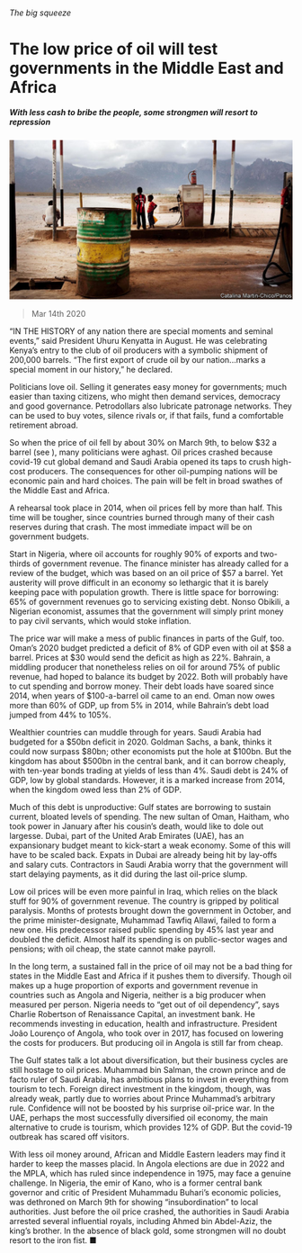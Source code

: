 ###### The big squeeze

# The low price of oil will test governments in the Middle East and Africa 

##### With less cash to bribe the people, some strongmen will resort to repression 

![image](images/20200314_MAP005_0.jpg) 

> Mar 14th 2020 

“IN THE HISTORY of any nation there are special moments and seminal events,” said President Uhuru Kenyatta in August. He was celebrating Kenya’s entry to the club of oil producers with a symbolic shipment of 200,000 barrels. “The first export of crude oil by our nation...marks a special moment in our history,” he declared.

Politicians love oil. Selling it generates easy money for governments; much easier than taxing citizens, who might then demand services, democracy and good governance. Petrodollars also lubricate patronage networks. They can be used to buy votes, silence rivals or, if that fails, fund a comfortable retirement abroad.


So when the price of oil fell by about 30% on March 9th, to below $32 a barrel (see ), many politicians were aghast. Oil prices crashed because covid-19 cut global demand and Saudi Arabia opened its taps to crush high-cost producers. The consequences for other oil-pumping nations will be economic pain and hard choices. The pain will be felt in broad swathes of the Middle East and Africa.

A rehearsal took place in 2014, when oil prices fell by more than half. This time will be tougher, since countries burned through many of their cash reserves during that crash. The most immediate impact will be on government budgets.

Start in Nigeria, where oil accounts for roughly 90% of exports and two-thirds of government revenue. The finance minister has already called for a review of the budget, which was based on an oil price of $57 a barrel. Yet austerity will prove difficult in an economy so lethargic that it is barely keeping pace with population growth. There is little space for borrowing: 65% of government revenues go to servicing existing debt. Nonso Obikili, a Nigerian economist, assumes that the government will simply print money to pay civil servants, which would stoke inflation.

The price war will make a mess of public finances in parts of the Gulf, too. Oman’s 2020 budget predicted a deficit of 8% of GDP even with oil at $58 a barrel. Prices at $30 would send the deficit as high as 22%. Bahrain, a middling producer that nonetheless relies on oil for around 75% of public revenue, had hoped to balance its budget by 2022. Both will probably have to cut spending and borrow money. Their debt loads have soared since 2014, when years of $100-a-barrel oil came to an end. Oman now owes more than 60% of GDP, up from 5% in 2014, while Bahrain’s debt load jumped from 44% to 105%.

Wealthier countries can muddle through for years. Saudi Arabia had budgeted for a $50bn deficit in 2020. Goldman Sachs, a bank, thinks it could now surpass $80bn; other economists put the hole at $100bn. But the kingdom has about $500bn in the central bank, and it can borrow cheaply, with ten-year bonds trading at yields of less than 4%. Saudi debt is 24% of GDP, low by global standards. However, it is a marked increase from 2014, when the kingdom owed less than 2% of GDP.

Much of this debt is unproductive: Gulf states are borrowing to sustain current, bloated levels of spending. The new sultan of Oman, Haitham, who took power in January after his cousin’s death, would like to dole out largesse. Dubai, part of the United Arab Emirates (UAE), has an expansionary budget meant to kick-start a weak economy. Some of this will have to be scaled back. Expats in Dubai are already being hit by lay-offs and salary cuts. Contractors in Saudi Arabia worry that the government will start delaying payments, as it did during the last oil-price slump.

Low oil prices will be even more painful in Iraq, which relies on the black stuff for 90% of government revenue. The country is gripped by political paralysis. Months of protests brought down the government in October, and the prime minister-designate, Muhammad Tawfiq Allawi, failed to form a new one. His predecessor raised public spending by 45% last year and doubled the deficit. Almost half its spending is on public-sector wages and pensions; with oil cheap, the state cannot make payroll.

In the long term, a sustained fall in the price of oil may not be a bad thing for states in the Middle East and Africa if it pushes them to diversify. Though oil makes up a huge proportion of exports and government revenue in countries such as Angola and Nigeria, neither is a big producer when measured per person. Nigeria needs to “get out of oil dependency”, says Charlie Robertson of Renaissance Capital, an investment bank. He recommends investing in education, health and infrastructure. President João Lourenço of Angola, who took over in 2017, has focused on lowering the costs for producers. But producing oil in Angola is still far from cheap.

The Gulf states talk a lot about diversification, but their business cycles are still hostage to oil prices. Muhammad bin Salman, the crown prince and de facto ruler of Saudi Arabia, has ambitious plans to invest in everything from tourism to tech. Foreign direct investment in the kingdom, though, was already weak, partly due to worries about Prince Muhammad’s arbitrary rule. Confidence will not be boosted by his surprise oil-price war. In the UAE, perhaps the most successfully diversified oil economy, the main alternative to crude is tourism, which provides 12% of GDP. But the covid-19 outbreak has scared off visitors.

With less oil money around, African and Middle Eastern leaders may find it harder to keep the masses placid. In Angola elections are due in 2022 and the MPLA, which has ruled since independence in 1975, may face a genuine challenge. In Nigeria, the emir of Kano, who is a former central bank governor and critic of President Muhammadu Buhari’s economic policies, was dethroned on March 9th for showing “insubordination” to local authorities. Just before the oil price crashed, the authorities in Saudi Arabia arrested several influential royals, including Ahmed bin Abdel-Aziz, the king’s brother. In the absence of black gold, some strongmen will no doubt resort to the iron fist. ■

